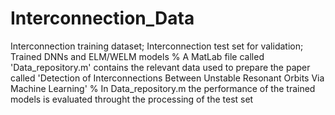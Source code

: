 # Interconnection_Data
Interconnection training dataset; Interconnection test set for validation; Trained DNNs and ELM/WELM models
% A MatLab file called 'Data_repository.m' contains the relevant data used to prepare the paper called 'Detection of Interconnections Between Unstable Resonant Orbits Via Machine Learning' 
% In Data_repository.m the performance of the trained models is evaluated throught the processing of the test set
